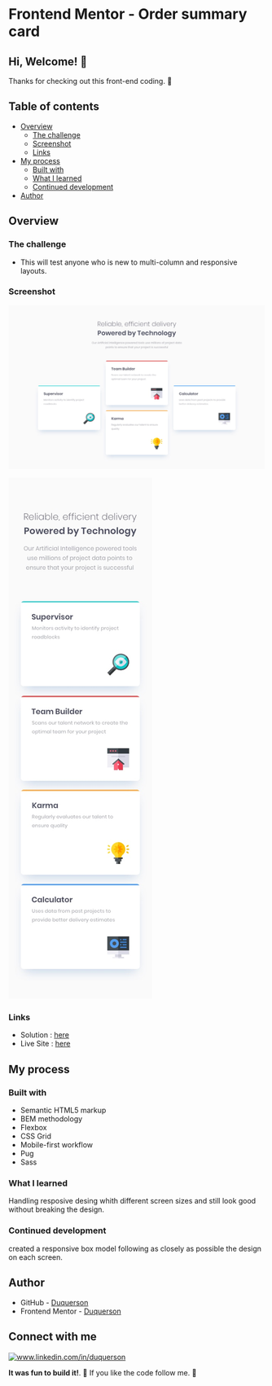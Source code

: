# Frontend Mentor - Order summary card

## Hi, Welcome! 👋

Thanks for checking out this front-end coding. 🌱

## Table of contents

- [Overview](#overview)
  - [The challenge](#the-challenge)
  - [Screenshot](#screenshot)
  - [Links](#links)
- [My process](#my-process)
  - [Built with](#built-with)
  - [What I learned](#what-i-learned)
  - [Continued development](#continued-development)
- [Author](#author)

## Overview

### The challenge

- This will test anyone who is new to multi-column and responsive layouts.

### Screenshot

![preview Desktop](./Design/DesignPictures/desktop-design.jpg)


![preview Mobile](./Design/DesignPictures/mobile-design.jpg)
### Links

- Solution : [here](https://github.com/duquerson/FourCardFeature)
- Live Site : [here](https://duquerson.github.io/FourCardFeature/)

## My process

### Built with

- Semantic HTML5 markup
- BEM methodology
- Flexbox
- CSS Grid
- Mobile-first workflow
- Pug
- Sass

### What I learned

Handling resposive desing whith different screen sizes and still look good without breaking the design.

### Continued development

created a responsive box model following as closely as possible the design on each screen.

## Author

- GitHub - [Duquerson](https://github.com/stars/duquerson/lists/challenges-frontend)
- Frontend Mentor - [Duquerson](https://www.frontendmentor.io/profile/yeyosoto)

## Connect with me

<p align="left">
<a href="https://linkedin.com/in/duquerson" target="blank"><img align="center" src="https://raw.githubusercontent.com/rahuldkjain/github-profile-readme-generator/master/src/images/icons/Social/linked-in-alt.svg" alt="www.linkedin.com/in/duquerson" height="60" width="70" /></a>
</p>

**It was fun to build it!**. 🚀
If you like the code follow me. 👋
